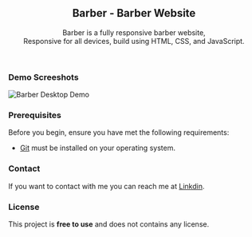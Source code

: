 <div align="center">
  
  
  <br />
  <br />

  <h2 align="center">Barber - Barber Website</h2>

  Barber is a fully responsive barber website, <br />Responsive for all devices, build using HTML, CSS, and JavaScript.

  <!-- <a href="https://codewithsadee.github.io/barber/"><strong>➥ Live Demo</strong></a> -->

</div>

<br />

### Demo Screeshots

![Barber Desktop Demo](./readme-images/desktop.webp "Desktop Demo")

### Prerequisites

Before you begin, ensure you have met the following requirements:

* [Git](https://git-scm.com/downloads "Download Git") must be installed on your operating system.

<!-- ### Run Locally

To run **Barber** locally, run this command on your git bash:

Linux and macOS:

```bash
sudo git clone https://github.com/codewithsadee/barber.git
```

Windows:

```bash
git clone https://github.com/codewithsadee/barber.git
``` -->

### Contact

If you want to contact with me you can reach me at [Linkdin](http://www.linkedin.com/in/rushikeshjadhav2004).

### License

This project is **free to use** and does not contains any license.
